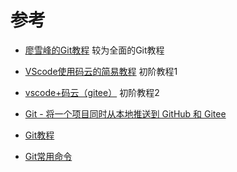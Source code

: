# 参考


* [廖雪峰的Git教程](https://www.liaoxuefeng.com/wiki/896043488029600) 较为全面的Git教程


* [VScode使用码云的简易教程](https://blog.csdn.net/weixin_46571373/article/details/107525877) 初阶教程1
* [vscode+码云（gitee）](https://zhuanlan.zhihu.com/p/428697175) 初阶教程2
* [Git - 将一个项目同时从本地推送到 GitHub 和 Gitee](https://www.cnblogs.com/poloyy/p/12215199.html)
  
* [Git教程](https://www.runoob.com/git/git-basic-operations.html)
* [Git常用命令](https://www.runoob.com/note/56524)